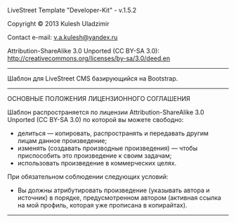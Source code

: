 LiveStreet Template "Developer-Kit" - v.1.5.2

Copyright © 2013 Kulesh Uladzimir

Contact e-mail: v.a.kulesh@yandex.ru

Attribution-ShareAlike 3.0 Unported (CC BY-SA 3.0):
http://creativecommons.org/licenses/by-sa/3.0/deed.en

------------------------------------------------------

Шаблон для LiveStreet CMS базирующийся на Bootstrap.

------------------------------------------------------

ОСНОВНЫЕ ПОЛОЖЕНИЯ ЛИЦЕНЗИОННОГО СОГЛАШЕНИЯ

Шаблон распространяется по лицензии Attribution-ShareAlike 3.0 Unported (CC BY-SA 3.0) по которой вы можете свободно:
- делиться — копировать, распространять и передавать другим лицам данное произведение;
- изменять (создавать производные произведения) — чтобы приспособить это произведение к своим задачам;
- использовать произведение в коммерческих целях.

При обязательном соблюдении следующих условий:
- Вы должны атрибутировать произведение (указывать автора и источник) в порядке, предусмотренном автором
  (активная ссылка на мой профиль, которая уже прописана в копирайтах).

------------------------------------------------------
